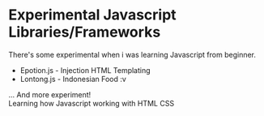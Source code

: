 # Experimental Javascript Libraries/Frameworks
There's some experimental when i was learning Javascript
from beginner.

- Epotion.js - Injection HTML Templating
- Lontong.js - Indonesian Food :v

... And more experiment! <br>
Learning how Javascript working with HTML CSS
